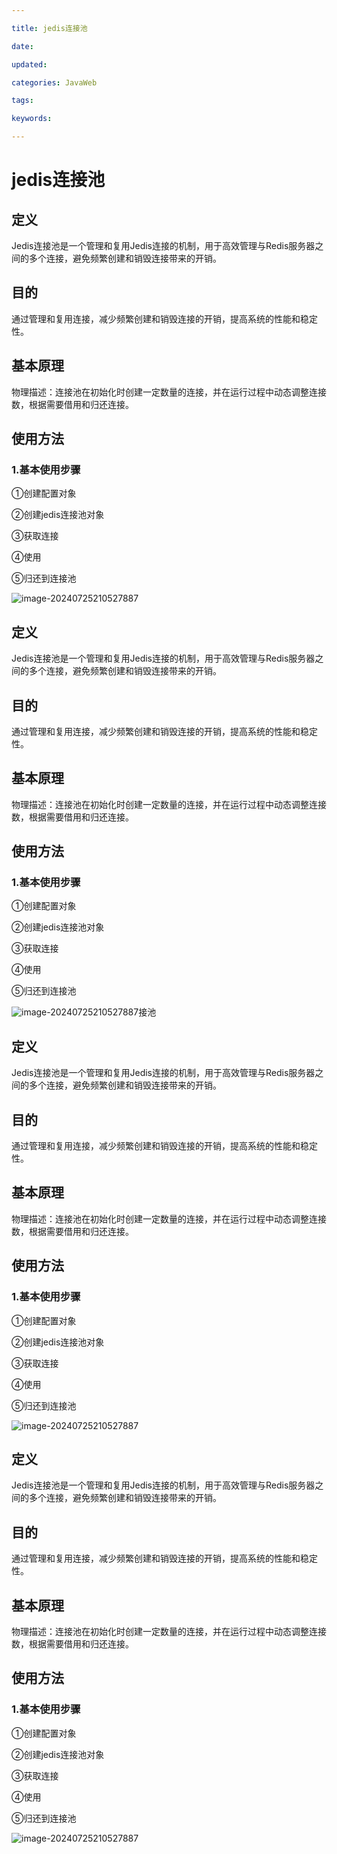 ```yaml
---

title: jedis连接池

date: 

updated: 

categories: JavaWeb

tags: 

keywords: 

---
```

# jedis连接池

## 定义

Jedis连接池是一个管理和复用Jedis连接的机制，用于高效管理与Redis服务器之间的多个连接，避免频繁创建和销毁连接带来的开销。

## 目的

通过管理和复用连接，减少频繁创建和销毁连接的开销，提高系统的性能和稳定性。

## 基本原理

物理描述：连接池在初始化时创建一定数量的连接，并在运行过程中动态调整连接数，根据需要借用和归还连接。

## 使用方法

### 1.基本使用步骤

①创建配置对象

②创建jedis连接池对象

③获取连接

④使用

⑤归还到连接池

![image-20240725210527887](./../TyporaImage/image-20240725210527887.png)

## 定义

Jedis连接池是一个管理和复用Jedis连接的机制，用于高效管理与Redis服务器之间的多个连接，避免频繁创建和销毁连接带来的开销。

## 目的

通过管理和复用连接，减少频繁创建和销毁连接的开销，提高系统的性能和稳定性。

## 基本原理

物理描述：连接池在初始化时创建一定数量的连接，并在运行过程中动态调整连接数，根据需要借用和归还连接。

## 使用方法

### 1.基本使用步骤

①创建配置对象

②创建jedis连接池对象

③获取连接

④使用

⑤归还到连接池

![image-20240725210527887](./../TyporaImage/image-20240725210527887.png)接池

## 定义

Jedis连接池是一个管理和复用Jedis连接的机制，用于高效管理与Redis服务器之间的多个连接，避免频繁创建和销毁连接带来的开销。

## 目的

通过管理和复用连接，减少频繁创建和销毁连接的开销，提高系统的性能和稳定性。

## 基本原理

物理描述：连接池在初始化时创建一定数量的连接，并在运行过程中动态调整连接数，根据需要借用和归还连接。

## 使用方法

### 1.基本使用步骤

①创建配置对象

②创建jedis连接池对象

③获取连接

④使用

⑤归还到连接池

![image-20240725210527887](./../TyporaImage/image-20240725210527887.png)

## 定义

Jedis连接池是一个管理和复用Jedis连接的机制，用于高效管理与Redis服务器之间的多个连接，避免频繁创建和销毁连接带来的开销。

## 目的

通过管理和复用连接，减少频繁创建和销毁连接的开销，提高系统的性能和稳定性。

## 基本原理

物理描述：连接池在初始化时创建一定数量的连接，并在运行过程中动态调整连接数，根据需要借用和归还连接。

## 使用方法

### 1.基本使用步骤

①创建配置对象

②创建jedis连接池对象

③获取连接

④使用

⑤归还到连接池

![image-20240725210527887](./../TyporaImage/image-20240725210527887.png)